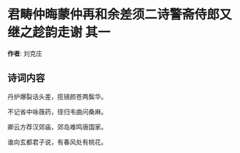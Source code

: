 # 君畴仲晦蒙仲再和余差须二诗警斋侍郎又继之趁韵走谢  其一

**作者**: 刘克庄

## 诗词内容

丹炉爆裂话头差，揽镜颜苍两鬓华。

不记省中咏薇药，径归韦曲问桑麻。

卿云方荐汉郊庙，郊岛难鸣唐国家。

谁向玄都君子说，有春风处有桃花。

